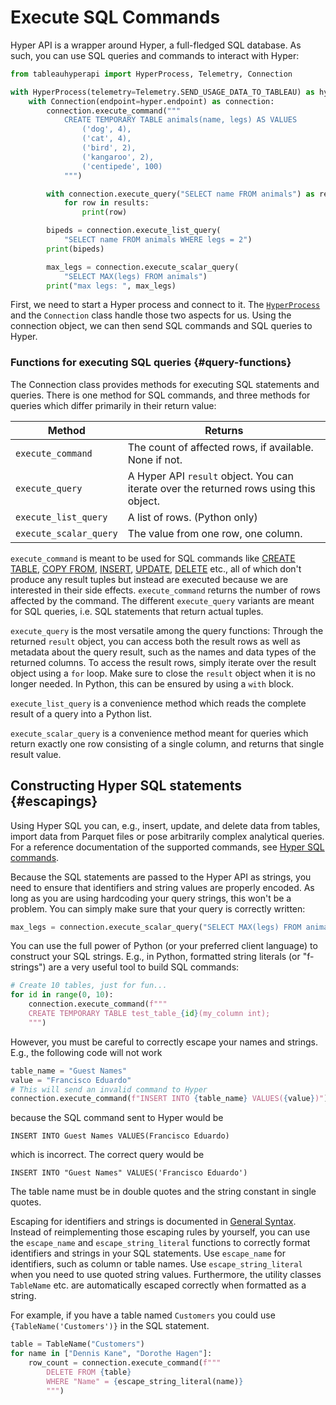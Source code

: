 # Execute SQL Commands

Hyper API is a wrapper around Hyper, a full-fledged SQL database.
As such, you can use SQL queries and commands to interact with Hyper:

```python
from tableauhyperapi import HyperProcess, Telemetry, Connection

with HyperProcess(telemetry=Telemetry.SEND_USAGE_DATA_TO_TABLEAU) as hyper:
    with Connection(endpoint=hyper.endpoint) as connection:
        connection.execute_command("""
            CREATE TEMPORARY TABLE animals(name, legs) AS VALUES
                ('dog', 4),
                ('cat', 4),
                ('bird', 2),
                ('kangaroo', 2),
                ('centipede', 100)
            """)

        with connection.execute_query("SELECT name FROM animals") as results:
            for row in results:
                print(row)

        bipeds = connection.execute_list_query(
            "SELECT name FROM animals WHERE legs = 2")
        print(bipeds)

        max_legs = connection.execute_scalar_query(
            "SELECT MAX(legs) FROM animals")
        print("max legs: ", max_legs)
```

First, we need to start a Hyper process and connect to it.
The [`HyperProcess`](../hyper-api/hyper_process.md) and the `Connection` class handle those two aspects for us.
Using the connection object, we can then send SQL commands and SQL queries to Hyper.

### Functions for executing SQL queries {#query-functions}

The Connection class provides methods for executing SQL statements and queries.
There is one method for SQL commands, and three methods for queries which differ primarily in their return value:

| Method   | Returns |
| ---- | ---- |
`execute_command` | The count of affected rows, if available. None if not. |
`execute_query`  | A Hyper API `result` object. You can iterate over the returned rows using this object. |
`execute_list_query` | A list of rows. (Python only) |
`execute_scalar_query` | The value from one row, one column. |

`execute_command` is meant to be used for SQL commands like
[CREATE TABLE](../sql/command/create_table), [COPY FROM](../sql/command/copy_from),
[INSERT](../sql/command/insert), [UPDATE](../sql/command/update),
[DELETE](../sql/command/delete) etc., all of which don't produce any
result tuples but instead are executed because we are interested in their
side effects. `execute_command` returns the number of rows affected by the
command.
The different `execute_query` variants are meant for SQL queries,
i.e. SQL statements that return actual tuples.

`execute_query` is the most versatile among the query functions:
Through the returned `result` object, you can access both the result rows
as well as metadata about the query result, such as the names and
data types of the returned columns.
To access the result rows, simply iterate over the result object using
a `for` loop.
Make sure to close the `result` object when it is no longer needed.
In Python, this can be ensured by using a `with` block.

`execute_list_query` is a convenience method which reads the complete
result of a query into a Python list.

`execute_scalar_query` is a convenience method meant for queries which
return exactly one row consisting of a single column, and returns
that single result value.

## Constructing Hyper SQL statements {#escapings}

Using Hyper SQL you can, e.g., insert, update, and delete data from tables, import data from
Parquet files or pose arbitrarily complex analytical queries.
For a reference documentation of the supported commands, see [Hyper SQL commands](/docs/sql/command/).

Because the SQL statements are passed to the Hyper API as strings, you need to ensure that
identifiers and string values are properly encoded.
As long as you are using hardcoding your query strings, this won't be a problem.
You can simply make sure that your query is correctly written:

```python
max_legs = connection.execute_scalar_query("SELECT MAX(legs) FROM animals")
```

You can use the full power of Python (or your preferred client language) to
construct your SQL strings. E.g., in Python, formatted string literals
(or "f-strings") are a very useful tool to build SQL commands:

```python
# Create 10 tables, just for fun...
for id in range(0, 10):
    connection.execute_command(f"""
    CREATE TEMPORARY TABLE test_table_{id}(my_column int);
    """)
```

However, you must be careful to correctly escape your names and strings.
E.g., the following code will not work

```python
table_name = "Guest Names"
value = "Francisco Eduardo"
# This will send an invalid command to Hyper
connection.execute_command(f"INSERT INTO {table_name} VALUES({value})")
```

because the SQL command sent to Hyper would be

```
INSERT INTO Guest Names VALUES(Francisco Eduardo)
```

which is incorrect. The correct query would be

```
INSERT INTO "Guest Names" VALUES('Francisco Eduardo')
```

The table name must be in double quotes and the string constant in single quotes.

Escaping for identifiers and strings is documented in [General Syntax](../sql/syntax.md).
Instead of reimplementing those escaping rules by yourself, you can use the `escape_name`
and `escape_string_literal` functions to correctly format identifiers and strings in
your SQL statements.
Use `escape_name` for identifiers, such as column or table names.
Use `escape_string_literal` when you need to use quoted string values.
Furthermore, the utility classes `TableName` etc. are automatically escaped correctly when
formatted as a string.

For example, if you have a table named `Customers` you could use `{TableName('Customers')}` in the SQL statement.

```python
table = TableName("Customers")
for name in ["Dennis Kane", "Dorothe Hagen"]:
    row_count = connection.execute_command(f"""
        DELETE FROM {table}
        WHERE "Name" = {escape_string_literal(name)}
        """)
```
